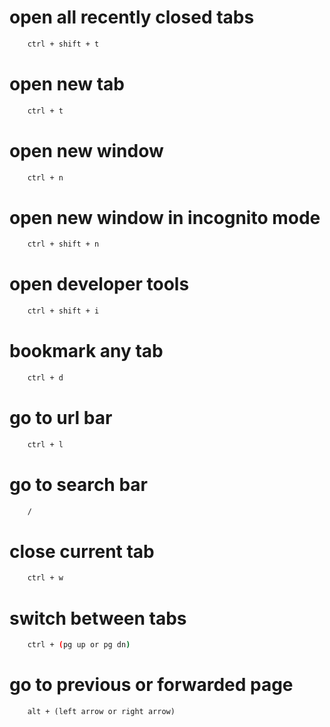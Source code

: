 # open all recently closed tabs

```bash
    ctrl + shift + t
```

# open new tab

```bash
    ctrl + t
```

# open new window

```bash
    ctrl + n
```

# open new window in incognito mode

```bash
    ctrl + shift + n
```

# open developer tools

```bash
    ctrl + shift + i
```

# bookmark any tab

```bash
    ctrl + d
```

# go to url bar

```bash
    ctrl + l
```

# go to search bar

```bash
    /
```

# close current tab

```bash
    ctrl + w
```

# switch between tabs
```bash
    ctrl + (pg up or pg dn)
```

# go to previous or forwarded page
```
    alt + (left arrow or right arrow)
```